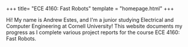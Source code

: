 +++
title= "ECE 4160: Fast Robots"
template = "homepage.html"
+++

Hi! My name is Andrew Estes, and I'm a junior studying Electrical and Computer Engineering at Cornell University! This website documents my progress as I complete various project reports for the course ECE 4160: Fast Robots.